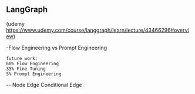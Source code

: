 ## LangGraph
(udemy https://www.udemy.com/course/langgraph/learn/lecture/43466296#overview)

-Flow Engineering vs Prompt Engineering
```
future work:
60% Flow Engineering
35% Fine Tuning
5% Prompt Engineering
```

--
Node
Edge
Conditional Edge